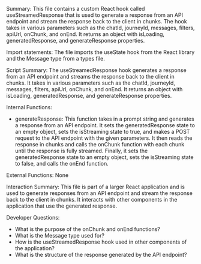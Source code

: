 Summary:
This file contains a custom React hook called useStreamedResponse that is used to generate a response from an API endpoint and stream the response back to the client in chunks. The hook takes in various parameters such as the chatId, journeyId, messages, filters, apiUrl, onChunk, and onEnd. It returns an object with isLoading, generatedResponse, and generateResponse properties.

Import statements:
The file imports the useState hook from the React library and the Message type from a types file.

Script Summary:
The useStreamedResponse hook generates a response from an API endpoint and streams the response back to the client in chunks. It takes in various parameters such as the chatId, journeyId, messages, filters, apiUrl, onChunk, and onEnd. It returns an object with isLoading, generatedResponse, and generateResponse properties.

Internal Functions:
- generateResponse: This function takes in a prompt string and generates a response from an API endpoint. It sets the generatedResponse state to an empty object, sets the isStreaming state to true, and makes a POST request to the API endpoint with the given parameters. It then reads the response in chunks and calls the onChunk function with each chunk until the response is fully streamed. Finally, it sets the generatedResponse state to an empty object, sets the isStreaming state to false, and calls the onEnd function.

External Functions:
None

Interaction Summary:
This file is part of a larger React application and is used to generate responses from an API endpoint and stream the response back to the client in chunks. It interacts with other components in the application that use the generated response.

Developer Questions:
- What is the purpose of the onChunk and onEnd functions?
- What is the Message type used for?
- How is the useStreamedResponse hook used in other components of the application?
- What is the structure of the response generated by the API endpoint?